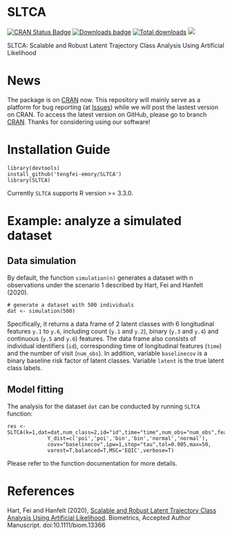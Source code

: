 # SLTCA

[![CRAN Status Badge](http://www.r-pkg.org/badges/version/SLTCA)](http://cran.r-project.org/web/packages/SLTCA)
[![Downloads badge](https://cranlogs.r-pkg.org/badges/SLTCA)](https://cranlogs.r-pkg.org/badges/SLTCA)
[![Total downloads](https://cranlogs.r-pkg.org/badges/grand-total/SLTCA)](https://cranlogs.r-pkg.org/badges/grand-total/SLTCA)
[![](https://img.shields.io/badge/doi-10.1111/biom.13366-blue.svg)](https://doi.org/10.1111/biom.13366)

SLTCA: Scalable and Robust Latent Trajectory Class Analysis Using Artificial Likelihood

# News

The package is on [CRAN](https://cran.r-project.org/package=SLTCA) now. This repository will mainly serve as a platform for bug reporting (at [Issues](https://github.com/tengfei-emory/SLTCA/issues)) while we will post the lastest version on CRAN. To access the latest version on GitHub, please go to branch [CRAN](https://github.com/tengfei-emory/SLTCA/tree/CRAN). Thanks for considering using our software!

# Installation Guide
```{r}
library(devtools)
install_github('tengfei-emory/SLTCA')
library(SLTCA)
```
Currently `SLTCA` supports R version >= 3.3.0.

# Example: analyze a simulated dataset

## Data simulation

By default, the function `simulation(n)` generates a dataset with n observations under the scenario 1 described by Hart, Fei and Hanfelt (2020). 
```{r}
# generate a dataset with 500 individuals
dat <- simulation(500)
```
Specifically, it returns a data frame of 2 latent classes with 6 longitudinal features `y.1` to `y.6`, including count (`y.1` and `y.2`), binary (`y.3` and `y.4`) and continuous (`y.5` and `y.6`) features. The data frame also consists of individual identifiers (`id`), corresponding time of longitudinal features (`time`) and the number of visit (`num_obs`). In addition, variable `baselinecov` is a binary baseline risk factor of latent classes. Variable `latent` is the true latent class labels.

## Model fitting

The analysis for the dataset `dat` can be conducted by running `SLTCA` function:

```{r}
res <- SLTCA(k=1,dat=dat,num_class=2,id="id",time="time",num_obs="num_obs",features=paste("y.",1:6,sep=''),
             Y_dist=c('poi','poi','bin','bin','normal','normal'),
             covx="baselinecov",ipw=1,stop="tau",tol=0.005,max=50,
             varest=T,balanced=T,MSC='EQIC',verbose=T)
```
Please refer to the function documentation for more details.

# References

Hart, Fei and Hanfelt (2020), [Scalable and Robust Latent Trajectory Class Analysis Using Artificial Likelihood](https://onlinelibrary.wiley.com/doi/abs/10.1111/biom.13366). Biometrics, Accepted Author Manuscript. doi:10.1111/biom.13366
